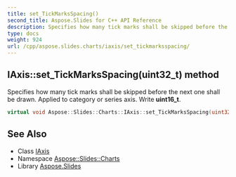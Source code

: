 ```yaml
---
title: set_TickMarksSpacing()
second_title: Aspose.Slides for C++ API Reference
description: Specifies how many tick marks shall be skipped before the next one shall be drawn. Applied to category or series axis. Write uint16_t.
type: docs
weight: 924
url: /cpp/aspose.slides.charts/iaxis/set_tickmarksspacing/
---
```

## IAxis::set_TickMarksSpacing(uint32_t) method


Specifies how many tick marks shall be skipped before the next one shall be drawn. Applied to category or series axis. Write **uint16_t**.

```cpp
virtual void Aspose::Slides::Charts::IAxis::set_TickMarksSpacing(uint32_t value)=0
```

## See Also

* Class [IAxis](./)
* Namespace [Aspose::Slides::Charts](../)
* Library [Aspose.Slides](../../)
